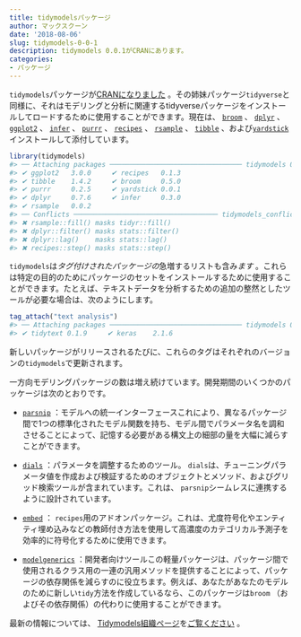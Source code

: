 ```yaml
---
title: tidymodelsパッケージ
author: マックスクーン
date: '2018-08-06'
slug: tidymodels-0-0-1
description: tidymodels 0.0.1がCRANにあります。
categories:
- パッケージ
---
```


`tidymodels`パッケージが[CRANになりました](http://cran.r-project.org/web/packages/tidymodels) 。その姉妹パッケージ`tidyverse`と同様に、それはモデリングと分析に関連するtidyverseパッケージをインストールしてロードするために使用することができます。現在は、 [`broom`](https://broom.tidyverse.org/) 、 [`dplyr`](http://dplyr.tidyverse.org) 、 [`ggplot2`](https://ggplot2.tidyverse.org/) 、 [`infer`](http://infer.netlify.com/) 、 [`purrr`](https://purrr.tidyverse.org/) 、 [`recipes`](https://tidymodels.github.io/recipes/) 、 [`rsample`](https://tidymodels.github.io/rsample/) 、 [`tibble`](https://tibble.tidyverse.org/) 、および[`yardstick`](https://tidymodels.github.io/yardstick/)インストールして添付しています。

```r
library(tidymodels)
#> ── Attaching packages ───────────────────────────────── tidymodels 0.0.1 ──
#> ✔ ggplot2   3.0.0     ✔ recipes   0.1.3
#> ✔ tibble    1.4.2     ✔ broom     0.5.0
#> ✔ purrr     0.2.5     ✔ yardstick 0.0.1
#> ✔ dplyr     0.7.6     ✔ infer     0.3.0
#> ✔ rsample   0.0.2
#> ── Conflicts ──────────────────────────────────── tidymodels_conflicts() ──
#> ✖ rsample::fill() masks tidyr::fill()
#> ✖ dplyr::filter() masks stats::filter()
#> ✖ dplyr::lag()    masks stats::lag()
#> ✖ recipes::step() masks stats::step()
```

`tidymodels`は*タグ付けされたパッケージの*急増するリストも含み*ます* 。これらは特定の目的のためにパッケージのセットをインストールするために使用することができます。たとえば、テキストデータを分析するための追加の整然としたツールが必要な場合は、次のようにします。

```r
tag_attach("text analysis")
#> ── Attaching packages ───────────────────────────────── tidymodels 0.0.1 ──
#> ✔ tidytext 0.1.9     ✔ keras    2.1.6
```

新しいパッケージがリリースされるたびに、これらのタグはそれぞれのバージョンの`tidymodels`で更新されます。

一方向モデリングパッケージの数は増え続けています。開発期間のいくつかのパッケージは次のとおりです。

- [`parsnip`](https://topepo.github.io/parsnip) ：モデルへの統一インターフェースこれにより、異なるパッケージ間で1つの標準化されたモデル関数を持ち、モデル間でパラメータ名を調和させることによって、記憶する必要がある構文上の細部の量を大幅に減らすことができます。

- [`dials`](https://tidymodels.github.io/dials) ：パラメータを調整するためのツール。 `dials`は、チューニングパラメータ値を作成および検証するためのオブジェクトとメソッド、およびグリッド検索ツールが含まれています。これは、 `parsnip`シームレスに連携するように設計されています。

- [`embed`](https://topepo.github.io/embed) ： `recipes`用のアドオンパッケージ。これは、尤度符号化やエンティティ埋め込みなどの教師付き方法を使用して高濃度のカテゴリカル予測子を効率的に符号化するために使用できます。

- [`modelgenerics`](https://tidymodels.github.io/modelgenerics) ：開発者向けツールこの軽量パッケージは、パッケージ間で使用されるクラス用の一連の汎用メソッドを提供することによって、パッケージの依存関係を減らすのに役立ちます。例えば、あなたがあなたのモデルのために新しい`tidy`方法を作成しているなら、このパッケージは`broom` （およびその依存関係）の代わりに使用することができます。

最新の情報については、 [Tidymodels組織ページ](https://github.com/tidymodels)を[ご覧ください](https://github.com/tidymodels) 。
